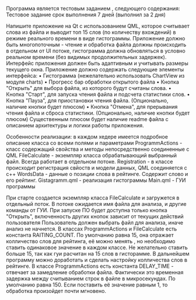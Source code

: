 Программа является тестовым заданием , следующего содержания: Тестовое задание срок выполнения 7 дней (выполнил за 2 дня)

Напишите приложение на Qt с использованием QML, которое считывает слова из файла и выводит топ 15 слов (по количеству вхождений) в режиме реального времени в виде гистограммы. Приложение должно быть многопоточным - чтение и обработка файла должны происходить в отдельном от UI потоке, гистограмма должна обновляться в условно реальном времени (без видимых продолжительных задержек). Интерфейс приложения должен быть адаптивным и учитывать размеры текущего окна. Приложение должно содержать следующие элементы интерфейса: • Гистограмма (нежелательно использовать ChartView из модуля charts) • Прогресс бар обработки открытого файла • Кнопка "Открыть" для выбора файла, из которого будут считаны слова. • Кнопка "Старт", для запуска чтения файла и подсчета статистики слов. • Кнопка "Пауза", для приостановки чтения файла. (Опционально, наличие кнопки будет плюсом) • Кнопка "Отмена", для прерывания чтения файла и сброса статистики. (Опционально, наличие кнопки будет плюсом) Существенным плюсом будет наличие readme файла с описанием архитектуры и логики работы приложения.

Особенности реализации: в каждом хедере имеется подробное описание класса со всеми полями и параметрами 
ProgrammActions - класс содержащий свойства и методы непосредственно соединенные с QML 
FileCalculate - экземпляр класса обрабатывающий выбранный файл. Всегда работает в отдельном потоке. 
Registration - в классе происходит регистрация свйоств и модели данных, QML соединяется с с++ WordsData - данные о позиции слова в рейтинге. Содержит слово и его рейтинг. 
Gistagramm.qml - реализация гистограммы 
Main.qml - ГУИ программы

При старте создается экземпляр класса FileCalculate и загружется в отдельный поток.
В потоке ожидается имя файла для анализа, и другие команды от ГУИ.
При запуске ПО будет доступна только кнопка "Открыть", включенность других кнопок зависит от текущих действий пользователя
Пользователь должен выбрать файл для анализа, иначе анализ не начнется.
В классах ProgrammActions и FileCalculate есть константа RAITING_COUNT. По умолчанию равна 15, она отражает колличество слов для рейтинга, её можно менять , но необходимо ставить одинаковое значение в каждом классе. Не желательно ставить больше 15, так как гуи расчитан на 15 слов в гисторамме. В дальнейшем программу можно доработать и сделать настройку колличества слов в рейтинге.
В классе ProgrammActions есть константа DELAY_TIME - отвечает за замедление обработки файла. Фактически это временная задержка между считыванием строк в файле в микросекундах. По умолчанию равна 150. 
Если поставить её значение равным 1, то обработка произойдет почти мгновено. 
